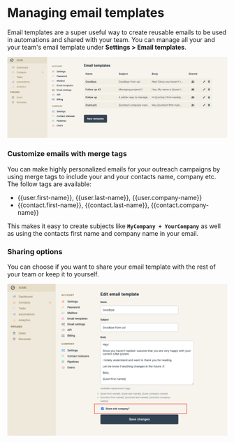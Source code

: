 # Managing email templates

Email templates are a super useful way to create reusable emails to be used in automations and shared with your team. You can manage all your and your team's email template under **Settings &gt; Email templates**. 

![Email templates](../.gitbook/assets/screenshot-2021-07-12-at-10.17.52.png)

### Customize emails with merge tags

You can make highly personalized emails for your outreach campaigns by using merge tags to include your and your contacts name, company etc. The follow tags are available:

* {{user.first-name}}, {{user.last-name}}, {{user.company-name}}
* {{contact.first-name}}, {{contact.last-name}}, {{contact.company-name}}

This makes it easy to create subjects like **`MyCompany + YourCompany`** as well as using the contacts first name and company name in your email.

### Sharing options

You can choose if you want to share your email template with the rest of your team or keep it to yourself.

![Email template sharing option](../.gitbook/assets/screenshot-2021-07-12-at-12.34.56.png)




